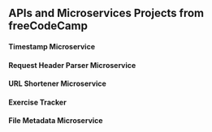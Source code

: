 
## APIs and Microservices Projects from freeCodeCamp

#### Timestamp Microservice
#### Request Header Parser Microservice
#### URL Shortener Microservice
#### Exercise Tracker
#### File Metadata Microservice